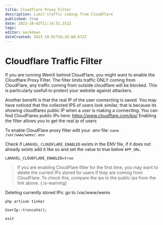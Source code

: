 ```yaml
---
title: Cloudflare Proxy Filter
description: Limit traffic coming from CloudFlare
published: true
date: 2023-10-02T11:14:51.311Z
tags: 
editor: markdown
dateCreated: 2023-10-01T16:26:08.672Z
---
```


# Cloudflare Traffic Filter
If you are running WemX behind CloudFlare, you might want to enable the Cloudflare Proxy Filter. The filter limits traffic ONLY coming from CloudFlare, any traffic coming from outside cloudflare will be blocked. This is particularly usefull to protect your website against attackers.

Another benefit is that the real IP of the user connecting is saved. You may have noticed that the collected IPS of users look similar, that is because its showing cloudflares public IP when a user is making a connecting. You can find CloudFlares public IPs here: https://www.cloudflare.com/ips/ Enabling the filter allows you to get the real ip of users

To enable CloudFlare proxy filter edit your .env file: `nano /var/www/wemx/.env`

Check if `LARAVEL_CLOUDFLARE_ENABLED` exists in the ENV file, if it does not already exists add it like so and set the value to true below `APP_URL`. 
```
LARAVEL_CLOUDFLARE_ENABLED=true
```

> If you are enabling CloudFlare filter for the first time, you may want to delete the current IPs stored for users if they are coming from CloudFlare. To check this, compare the ips to the public ips from the link above. 
{.is-warning}

Deleting currently stored IPs: go to /var/www/wemx
```shell
php artisan tinker

UserIp::truncate();

exit
```